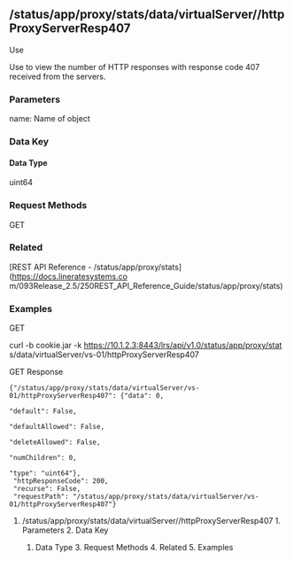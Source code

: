 ## /status/app/proxy/stats/data/virtualServer/<name>/httpProxyServerResp407

Use

Use to view the number of HTTP responses with response code 407 received from
the servers.

### Parameters

name: Name of object

### Data Key

#### Data Type

uint64

### Request Methods

GET

### Related

[REST API Reference - /status/app/proxy/stats](https://docs.lineratesystems.co
m/093Release_2.5/250REST_API_Reference_Guide/status/app/proxy/stats)

### Examples

GET

curl -b cookie.jar -k https://10.1.2.3:8443/lrs/api/v1.0/status/app/proxy/stat
s/data/virtualServer/vs-01/httpProxyServerResp407

GET Response

    
    {"/status/app/proxy/stats/data/virtualServer/vs-01/httpProxyServerResp407": {"data": 0,
                                                                               "default": False,
                                                                               "defaultAllowed": False,
                                                                               "deleteAllowed": False,
                                                                               "numChildren": 0,
                                                                               "type": "uint64"},
     "httpResponseCode": 200,
     "recurse": False,
     "requestPath": "/status/app/proxy/stats/data/virtualServer/vs-01/httpProxyServerResp407"}
    

  1. /status/app/proxy/stats/data/virtualServer/<name>/httpProxyServerResp407
    1. Parameters
    2. Data Key
      1. Data Type
    3. Request Methods
    4. Related
    5. Examples

